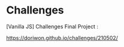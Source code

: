 # Challenges

[Vanilla JS] Challenges Final Project :

https://doriwon.github.io/challenges/210502/
